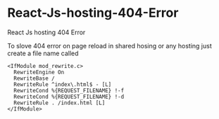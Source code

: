 # React-Js-hosting-404-Error
React Js hosting 404 Error 


To slove 404 error on page reload in shared hosing or any hosting just create a file name called 

```
<IfModule mod_rewrite.c>
  RewriteEngine On
  RewriteBase /
  RewriteRule ^index\.html$ - [L]
  RewriteCond %{REQUEST_FILENAME} !-f
  RewriteCond %{REQUEST_FILENAME} !-d
  RewriteRule . /index.html [L]
</IfModule>
```
